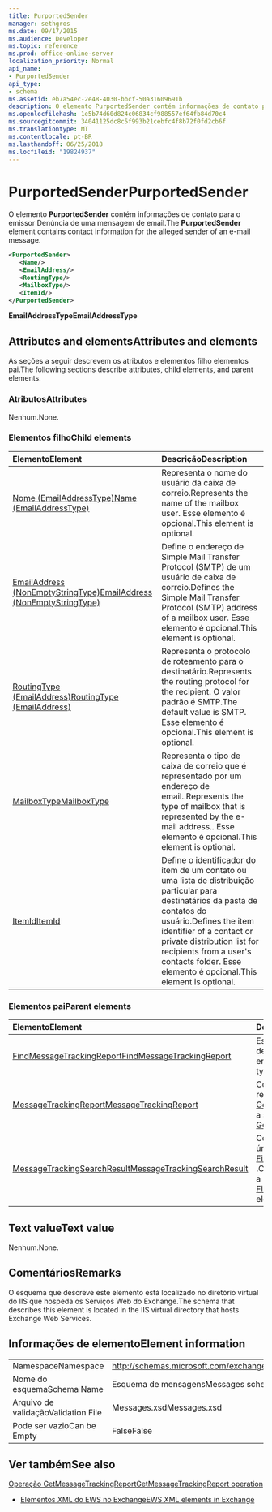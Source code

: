 ```yaml
---
title: PurportedSender
manager: sethgros
ms.date: 09/17/2015
ms.audience: Developer
ms.topic: reference
ms.prod: office-online-server
localization_priority: Normal
api_name:
- PurportedSender
api_type:
- schema
ms.assetid: eb7a54ec-2e48-4030-bbcf-50a31609691b
description: O elemento PurportedSender contém informações de contato para o emissor Denúncia de uma mensagem de email.
ms.openlocfilehash: 1e5b74d60d824c06834cf988557ef64fb84d70c4
ms.sourcegitcommit: 34041125dc8c5f993b21cebfc4f8b72f0fd2cb6f
ms.translationtype: MT
ms.contentlocale: pt-BR
ms.lasthandoff: 06/25/2018
ms.locfileid: "19824937"
---
```

# <a name="purportedsender"></a><span data-ttu-id="678af-103">PurportedSender</span><span class="sxs-lookup"><span data-stu-id="678af-103">PurportedSender</span></span>

<span data-ttu-id="678af-104">O elemento **PurportedSender** contém informações de contato para o emissor Denúncia de uma mensagem de email.</span><span class="sxs-lookup"><span data-stu-id="678af-104">The **PurportedSender** element contains contact information for the alleged sender of an e-mail message.</span></span> 
  
```XML
<PurportedSender>
   <Name/>
   <EmailAddress/>
   <RoutingType/>
   <MailboxType/>
   <ItemId/>
</PurportedSender>
```

 <span data-ttu-id="678af-105">**EmailAddressType**</span><span class="sxs-lookup"><span data-stu-id="678af-105">**EmailAddressType**</span></span>
## <a name="attributes-and-elements"></a><span data-ttu-id="678af-106">Attributes and elements</span><span class="sxs-lookup"><span data-stu-id="678af-106">Attributes and elements</span></span>

<span data-ttu-id="678af-107">As seções a seguir descrevem os atributos e elementos filho elementos pai.</span><span class="sxs-lookup"><span data-stu-id="678af-107">The following sections describe attributes, child elements, and parent elements.</span></span>
  
### <a name="attributes"></a><span data-ttu-id="678af-108">Atributos</span><span class="sxs-lookup"><span data-stu-id="678af-108">Attributes</span></span>

<span data-ttu-id="678af-109">Nenhum.</span><span class="sxs-lookup"><span data-stu-id="678af-109">None.</span></span>
  
### <a name="child-elements"></a><span data-ttu-id="678af-110">Elementos filho</span><span class="sxs-lookup"><span data-stu-id="678af-110">Child elements</span></span>

|<span data-ttu-id="678af-111">**Elemento**</span><span class="sxs-lookup"><span data-stu-id="678af-111">**Element**</span></span>|<span data-ttu-id="678af-112">**Descrição**</span><span class="sxs-lookup"><span data-stu-id="678af-112">**Description**</span></span>|
|:-----|:-----|
|[<span data-ttu-id="678af-113">Nome (EmailAddressType)</span><span class="sxs-lookup"><span data-stu-id="678af-113">Name (EmailAddressType)</span></span>](name-emailaddresstype.md) <br/> |<span data-ttu-id="678af-114">Representa o nome do usuário da caixa de correio.</span><span class="sxs-lookup"><span data-stu-id="678af-114">Represents the name of the mailbox user.</span></span> <span data-ttu-id="678af-115">Esse elemento é opcional.</span><span class="sxs-lookup"><span data-stu-id="678af-115">This element is optional.</span></span>  <br/> |
|[<span data-ttu-id="678af-116">EmailAddress (NonEmptyStringType)</span><span class="sxs-lookup"><span data-stu-id="678af-116">EmailAddress (NonEmptyStringType)</span></span>](emailaddress-nonemptystringtype.md) <br/> |<span data-ttu-id="678af-117">Define o endereço de Simple Mail Transfer Protocol (SMTP) de um usuário de caixa de correio.</span><span class="sxs-lookup"><span data-stu-id="678af-117">Defines the Simple Mail Transfer Protocol (SMTP) address of a mailbox user.</span></span> <span data-ttu-id="678af-118">Esse elemento é opcional.</span><span class="sxs-lookup"><span data-stu-id="678af-118">This element is optional.</span></span>  <br/> |
|[<span data-ttu-id="678af-119">RoutingType (EmailAddress)</span><span class="sxs-lookup"><span data-stu-id="678af-119">RoutingType (EmailAddress)</span></span>](routingtype-emailaddress.md) <br/> |<span data-ttu-id="678af-120">Representa o protocolo de roteamento para o destinatário.</span><span class="sxs-lookup"><span data-stu-id="678af-120">Represents the routing protocol for the recipient.</span></span> <span data-ttu-id="678af-121">O valor padrão é SMTP.</span><span class="sxs-lookup"><span data-stu-id="678af-121">The default value is SMTP.</span></span> <span data-ttu-id="678af-122">Esse elemento é opcional.</span><span class="sxs-lookup"><span data-stu-id="678af-122">This element is optional.</span></span>  <br/> |
|[<span data-ttu-id="678af-123">MailboxType</span><span class="sxs-lookup"><span data-stu-id="678af-123">MailboxType</span></span>](mailboxtype.md) <br/> |<span data-ttu-id="678af-124">Representa o tipo de caixa de correio que é representado por um endereço de email..</span><span class="sxs-lookup"><span data-stu-id="678af-124">Represents the type of mailbox that is represented by the e-mail address..</span></span> <span data-ttu-id="678af-125">Esse elemento é opcional.</span><span class="sxs-lookup"><span data-stu-id="678af-125">This element is optional.</span></span>  <br/> |
|[<span data-ttu-id="678af-126">ItemId</span><span class="sxs-lookup"><span data-stu-id="678af-126">ItemId</span></span>](itemid.md) <br/> |<span data-ttu-id="678af-127">Define o identificador do item de um contato ou uma lista de distribuição particular para destinatários da pasta de contatos do usuário.</span><span class="sxs-lookup"><span data-stu-id="678af-127">Defines the item identifier of a contact or private distribution list for recipients from a user's contacts folder.</span></span> <span data-ttu-id="678af-128">Esse elemento é opcional.</span><span class="sxs-lookup"><span data-stu-id="678af-128">This element is optional.</span></span>  <br/> |
   
### <a name="parent-elements"></a><span data-ttu-id="678af-129">Elementos pai</span><span class="sxs-lookup"><span data-stu-id="678af-129">Parent elements</span></span>

|<span data-ttu-id="678af-130">**Elemento**</span><span class="sxs-lookup"><span data-stu-id="678af-130">**Element**</span></span>|<span data-ttu-id="678af-131">**Descrição**</span><span class="sxs-lookup"><span data-stu-id="678af-131">**Description**</span></span>|
|:-----|:-----|
|[<span data-ttu-id="678af-132">FindMessageTrackingReport</span><span class="sxs-lookup"><span data-stu-id="678af-132">FindMessageTrackingReport</span></span>](findmessagetrackingreport.md) <br/> |<span data-ttu-id="678af-133">Especifica os critérios para os tipos de mensagens para encontrar.</span><span class="sxs-lookup"><span data-stu-id="678af-133">Specifies criteria for the types of messages to find.</span></span>  <br/> |
|[<span data-ttu-id="678af-134">MessageTrackingReport</span><span class="sxs-lookup"><span data-stu-id="678af-134">MessageTrackingReport</span></span>](messagetrackingreport.md) <br/> |<span data-ttu-id="678af-135">Contém uma única mensagem retornada em uma [operação de GetMessageTrackingReport](getmessagetrackingreport-operation.md).</span><span class="sxs-lookup"><span data-stu-id="678af-135">Contains a single message that is returned in a [GetMessageTrackingReport operation](getmessagetrackingreport-operation.md).</span></span>  <br/> |
|[<span data-ttu-id="678af-136">MessageTrackingSearchResult</span><span class="sxs-lookup"><span data-stu-id="678af-136">MessageTrackingSearchResult</span></span>](messagetrackingsearchresult.md) <br/> |<span data-ttu-id="678af-137">Contém um resultado de mensagem única de um elemento [FindMessageTrackingReportResponse](findmessagetrackingreportresponse.md) .</span><span class="sxs-lookup"><span data-stu-id="678af-137">Contains a single message result for a [FindMessageTrackingReportResponse](findmessagetrackingreportresponse.md) element.</span></span>  <br/> |
   
## <a name="text-value"></a><span data-ttu-id="678af-138">Text value</span><span class="sxs-lookup"><span data-stu-id="678af-138">Text value</span></span>

<span data-ttu-id="678af-139">Nenhum.</span><span class="sxs-lookup"><span data-stu-id="678af-139">None.</span></span>
  
## <a name="remarks"></a><span data-ttu-id="678af-140">Comentários</span><span class="sxs-lookup"><span data-stu-id="678af-140">Remarks</span></span>

<span data-ttu-id="678af-141">O esquema que descreve este elemento está localizado no diretório virtual do IIS que hospeda os Serviços Web do Exchange.</span><span class="sxs-lookup"><span data-stu-id="678af-141">The schema that describes this element is located in the IIS virtual directory that hosts Exchange Web Services.</span></span>
  
## <a name="element-information"></a><span data-ttu-id="678af-142">Informações de elemento</span><span class="sxs-lookup"><span data-stu-id="678af-142">Element information</span></span>

|||
|:-----|:-----|
|<span data-ttu-id="678af-143">Namespace</span><span class="sxs-lookup"><span data-stu-id="678af-143">Namespace</span></span>  <br/> |http://schemas.microsoft.com/exchange/services/2006/messages  <br/> |
|<span data-ttu-id="678af-144">Nome do esquema</span><span class="sxs-lookup"><span data-stu-id="678af-144">Schema Name</span></span>  <br/> |<span data-ttu-id="678af-145">Esquema de mensagens</span><span class="sxs-lookup"><span data-stu-id="678af-145">Messages schema</span></span>  <br/> |
|<span data-ttu-id="678af-146">Arquivo de validação</span><span class="sxs-lookup"><span data-stu-id="678af-146">Validation File</span></span>  <br/> |<span data-ttu-id="678af-147">Messages.xsd</span><span class="sxs-lookup"><span data-stu-id="678af-147">Messages.xsd</span></span>  <br/> |
|<span data-ttu-id="678af-148">Pode ser vazio</span><span class="sxs-lookup"><span data-stu-id="678af-148">Can be Empty</span></span>  <br/> |<span data-ttu-id="678af-149">False</span><span class="sxs-lookup"><span data-stu-id="678af-149">False</span></span>  <br/> |
   
## <a name="see-also"></a><span data-ttu-id="678af-150">Ver também</span><span class="sxs-lookup"><span data-stu-id="678af-150">See also</span></span>



[<span data-ttu-id="678af-151">Operação GetMessageTrackingReport</span><span class="sxs-lookup"><span data-stu-id="678af-151">GetMessageTrackingReport operation</span></span>](getmessagetrackingreport-operation.md)


- [<span data-ttu-id="678af-152">Elementos XML do EWS no Exchange</span><span class="sxs-lookup"><span data-stu-id="678af-152">EWS XML elements in Exchange</span></span>](ews-xml-elements-in-exchange.md)

